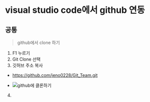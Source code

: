 # visual studio code에서 github 연동

## 공통

> github에서 clone 하기
  1. F1 누르기
  2. Git Clone 선택
  3. 깃허브 주소 복사 

 * <https://github.com/jeno0228/Git_Team.git>
 
 * ![github에 클론하기](C:/vs_practice/python/git_project/Git_Team/rules/img/캡처.PNG)
  4. 
  
